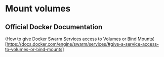 # Mount volumes

## Official Docker Documentation
(How to give Docker Swarm Services access to Volumes or Bind Mounts)[https://docs.docker.com/engine/swarm/services/#give-a-service-access-to-volumes-or-bind-mounts]  
